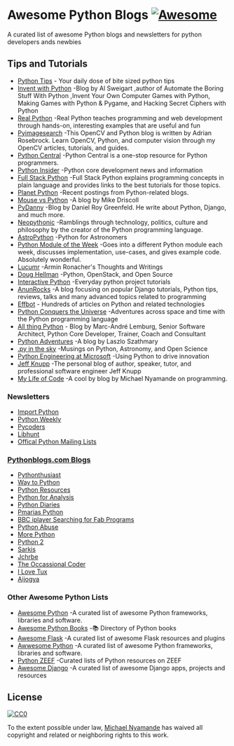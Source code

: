 # Awesome Python Blogs [![Awesome](https://cdn.rawgit.com/sindresorhus/awesome/d7305f38d29fed78fa85652e3a63e154dd8e8829/media/badge.svg)](https://github.com/sindresorhus/awesome)

A curated list of awesome Python blogs and newsletters for python developers ands newbies

## Tips and Tutorials

* [Python Tips](https://pythontips.com/)	  - Your daily dose of bite sized python tips
* [Invent with Python](http://inventwithpython.com/blog/)	-Blog by Al Sweigart ,author of Automate the Boring Stuff With Python ,Invent Your Own Computer Games with Python, Making Games with Python & Pygame, and Hacking Secret Ciphers with Python
* [Real Python](https://realpython.com/blog/)	-Real Python teaches programming and web development through hands-on, interesting examples that are useful and fun
* [Pyimagesearch](http://www.pyimagesearch.com/)	-This OpenCV and Python blog is written by Adrian Rosebrock. Learn OpenCV, Python, and computer vision through my OpenCV articles, tutorials, and guides.
* [Python Central](http://pythoncentral.io/)	-Python Central is a one-stop resource for Python programmers.
* [Python Insider](http://blog.python.org/)	-Python core development news and information
* [Full Stack Python](https://www.fullstackpython.com/blog.html)	-Full Stack Python explains programming concepts in plain language and provides links to the best tutorials for those topics.
* [Planet Python](http://planetpython.org/)	-Recent postings from Python-related blogs.
* [Mouse vs Python](http://www.blog.pythonlibrary.org/)	-A blog by Mike Driscoll
* [PyDanny](http://pydanny.com/)	-Blog by Daniel Roy Greenfeld. He write about Python, Django, and much more.
* [Neopythonic](http://neopythonic.blogspot.in/)	-Ramblings through technology, politics, culture and philosophy by the creator of the Python programming language.
* [AstroPython](http://www.astropython.org/blog/)	-Python for Astronomers
* [Python Module of the Week](https://pymotw.com)	-Goes into a different Python module each week, discusses implementation, use-cases, and gives example code. Absolutely wonderful.
* [Lucumr](http://lucumr.pocoo.org/)	-Armin Ronacher's Thoughts and Writings
* [Doug Hellman](https://doughellmann.com/blog/)	-Python, OpenStack, and Open Source
* [Interactive Python](http://interactivepython.org/runestone/static/everyday/index.html)	-Everyday python project tutorials
* [AnunRocks](http://arunrocks.com/)	-A blog focusing on popular Django tutorials, Python tips, reviews, talks and many advanced topics related to programming
* [Effbot](http://effbot.org/)	- Hundreds of articles on Python and related technologies
* [Python Conquers the Universe](https://pythonconquerstheuniverse.wordpress.com/)	-Adventures across space and time with the Python programming language
* [All thing Python](http://www.malemburg.com/)	- Blog by Marc-André Lemburg, Senior Software Architect, Python Core Developer, Trainer, Coach and Consultant
* [Python Adventures](https://pythonadventures.wordpress.com/)	-A blog by  Laszlo Szathmary
* [.py in the sky](http://astrofrog.github.io/)	-Musings on Python, Astronomy, and Open Science
* [Python Engineering at Microsoft](https://blogs.msdn.microsoft.com/pythonengineering/ ) -Using Python to drive innovation
* [Jeff Knupp](https://jeffknupp.com/)	-The personal blog of author, speaker, tutor, and professional software engineer Jeff Knupp
* [My Life of Code](https://mikeyny.github.io/)	-A cool by blog by Michael Nyamande on programming.


### Newsletters

* [Import Python](http://importpython.com/)
* [Python Weekly](http://www.pythonweekly.com/)
* [Pycoders](http://pycoders.com/)
* [Libhunt](https://python.libhunt.com/newsletter)
* [Offical Python Mailing Lists](https://mail.python.org/mailman/listinfo)

### [Pythonblogs.com Blogs](http://www.pythonblogs.com/)

* [Pythonthusiast](http://pythonthusiast.pythonblogs.com/)
* [Way to Python](http://waytopython.pythonblogs.com/
)
* [Python Resources](http://python-resources.pythonblogs.com/)
* [Python for Analysis](http://python-for-analysts.pythonblogs.com/)
* [Python Diaries](http://python-diaries.pythonblogs.com/)
* [Pmarias Python](http://pmarinas-python.pythonblogs.com/)
* [BBC iplayer Searching for Fab Programs](http://bbc-iplayer-searching-for-fab-programs.pythonblogs.com/)
* [Python Abuse](http://pythonabuse.pythonblogs.com/295_pythonabuse)
* [More Python](http://morepython.pythonblogs.com/316_morepython)
* [Python 2](http://python2.pythonblogs.com/282_python)
* [Sarkis](http://sarkis.pythonblogs.com/292_sarkis)
* [Jchrbe](http://jchrbe.pythonblogs.com/247_jchrbe)
* [The Occassional Coder](http://the-occasional-coder.pythonblogs.com)
* [I Love Tux](http://ilovetux.pythonblogs.com/280_ilovetux)
* [Aijogya](http://aijogja.pythonblogs.com/251_aijogja)


### 	Other Awesome Python Lists

* [Awesome Python](https://codeload.github.com/vinta/awesome-python)	-A curated list of awesome Python frameworks, libraries and software.	
* [Awesome Python Books](https://github.com/Junnplus/awesome-python-books)	-:books: Directory of Python books
* [Awesome Flask](https://github.com/humiaozuzu/awesome-flask	)	-A curated list of awesome Flask resources and plugins
* [Awwesome Python](https://github.com/uhub/awesome-python )	-A curated list of awesome Python frameworks, libraries and software.
* [Python ZEEF](https://python.zeef.com/)	-Curated lists of Python resources on ZEEF
* [Awesome Django](http://awesome-django.com/)	-A curated list of awesome Django apps, projects and resources

## License

[![CC0](http://i.creativecommons.org/p/zero/1.0/88x31.png)](http://creativecommons.org/publicdomain/zero/1.0/)

To the extent possible under law, [Michael Nyamande](https://github.com/mikeyny) has waived all copyright and related or neighboring rights to this work.